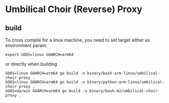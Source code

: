 # Umbilical Choir (Reverse) Proxy
## build
To cross compile for a linux machine, you need to set target either as environment param:  
```
export GOOS=linux GOARCH=arm64
```
or directly when building
```
GOOS=linux GOARCH=arm64 go build -o binary/bash-arm-linux/umbilical-choir-proxy .
GOOS=linux GOARCH=arm64 go build -o binary/python-arm-linux/umbilical-choir-proxy .
GOOS=darwin GOARCH=arm64 go build -o binary/bash-m2/umbilical-choir-proxy .

```